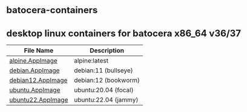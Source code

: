 # batocera-containers

<style>
  /* Increase the font size of all text in the README file */
  body {
    font-size: 18px;
  }

  /* Increase the font size of headers in the README file */
  h1, h2, h3, h4, h5, h6 {
    font-size: 24px;
  }
</style>

<h1>
desktop linux containers for batocera x86_64 v36/37
</h1>

| File Name | Description |
| --- | --- |
| [alpine.AppImage](./containers/alpine.AppImage) | alpine:latest |
| [debian.AppImage](./containers/debian.AppImage) | debian:11 (bullseye) |
| [debian12.AppImage](./containers/debian12.AppImage) | debian:12 (bookworm) |
| [ubuntu.AppImage](./containers/ubuntu.AppImage) | ubuntu:20.04 (focal) |
| [ubuntu22.AppImage](./containers/ubuntu22.AppImage) | ubuntu:22.04 (jammy) |
